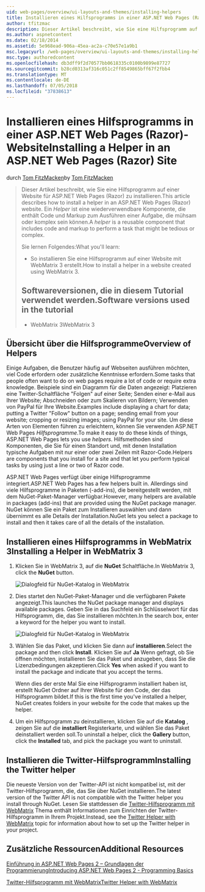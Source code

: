 ```yaml
---
uid: web-pages/overview/ui-layouts-and-themes/installing-helpers
title: Installieren eines Hilfsprogramms in einer ASP.NET Web Pages (Razor) Standort | Microsoft-Dokumentation
author: tfitzmac
description: Dieser Artikel beschreibt, wie Sie eine Hilfsprogramm auf einer Website für ASP.NET Web Pages (Razor) zu installieren. Ein Hilfsprogramm ist eine wiederverwendbare Komponente, die Code und Markup pro enthält...
ms.author: aspnetcontent
ms.date: 02/18/2014
ms.assetid: 5e968ead-906a-45ea-ac2a-c70e57e1a9b1
msc.legacyurl: /web-pages/overview/ui-layouts-and-themes/installing-helpers
msc.type: authoredcontent
ms.openlocfilehash: db3dff9f2d70577bb0618335c0100b9899e87727
ms.sourcegitcommit: b28cd0313af316c051c2ff8549865bff67f2fbb4
ms.translationtype: MT
ms.contentlocale: de-DE
ms.lasthandoff: 07/05/2018
ms.locfileid: "37838613"
---
```

<a name="installing-a-helper-in-an-aspnet-web-pages-razor-site"></a><span data-ttu-id="b5d8e-104">Installieren eines Hilfsprogramms in einer ASP.NET Web Pages (Razor)-Website</span><span class="sxs-lookup"><span data-stu-id="b5d8e-104">Installing a Helper in an ASP.NET Web Pages (Razor) Site</span></span>
====================
<span data-ttu-id="b5d8e-105">durch [Tom FitzMacken](https://github.com/tfitzmac)</span><span class="sxs-lookup"><span data-stu-id="b5d8e-105">by [Tom FitzMacken](https://github.com/tfitzmac)</span></span>

> <span data-ttu-id="b5d8e-106">Dieser Artikel beschreibt, wie Sie eine Hilfsprogramm auf einer Website für ASP.NET Web Pages (Razor) zu installieren.</span><span class="sxs-lookup"><span data-stu-id="b5d8e-106">This article describes how to install a helper in an ASP.NET Web Pages (Razor) website.</span></span> <span data-ttu-id="b5d8e-107">Ein *Helper* ist eine wiederverwendbare Komponente, die enthält Code und Markup zum Ausführen einer Aufgabe, die mühsam oder komplex sein können.</span><span class="sxs-lookup"><span data-stu-id="b5d8e-107">A *helper* is a reusable component that includes code and markup to perform a task that might be tedious or complex.</span></span>
> 
> <span data-ttu-id="b5d8e-108">Sie lernen Folgendes:</span><span class="sxs-lookup"><span data-stu-id="b5d8e-108">What you'll learn:</span></span>
> 
> - <span data-ttu-id="b5d8e-109">So installieren Sie eine Hilfsprogramm auf einer Website mit WebMatrix 3 erstellt.</span><span class="sxs-lookup"><span data-stu-id="b5d8e-109">How to install a helper in a website created using WebMatrix 3.</span></span>
>   
> 
> ## <a name="software-versions-used-in-the-tutorial"></a><span data-ttu-id="b5d8e-110">Softwareversionen, die in diesem Tutorial verwendet werden.</span><span class="sxs-lookup"><span data-stu-id="b5d8e-110">Software versions used in the tutorial</span></span>
> 
> 
> - <span data-ttu-id="b5d8e-111">WebMatrix 3</span><span class="sxs-lookup"><span data-stu-id="b5d8e-111">WebMatrix 3</span></span>


## <a name="overview-of-helpers"></a><span data-ttu-id="b5d8e-112">Übersicht über die Hilfsprogramme</span><span class="sxs-lookup"><span data-stu-id="b5d8e-112">Overview of Helpers</span></span>

<span data-ttu-id="b5d8e-113">Einige Aufgaben, die Benutzer häufig auf Webseiten ausführen möchten, viel Code erfordern oder zusätzliche Kenntnisse erfordern.</span><span class="sxs-lookup"><span data-stu-id="b5d8e-113">Some tasks that people often want to do on web pages require a lot of code or require extra knowledge.</span></span> <span data-ttu-id="b5d8e-114">Beispiele sind ein Diagramm für die Daten angezeigt: Platzieren eine Twitter-Schaltfläche "Folgen" auf einer Seite; Senden einer e-Mail aus Ihrer Website; Abschneiden oder zum Skalieren von Bildern; Verwenden von PayPal für Ihre Website.</span><span class="sxs-lookup"><span data-stu-id="b5d8e-114">Examples include displaying a chart for data; putting a Twitter "Follow" button on a page; sending email from your website; cropping or resizing images; using PayPal for your site.</span></span> <span data-ttu-id="b5d8e-115">Um diese Arten von Elementen führen zu erleichtern, können Sie verwenden ASP.NET Web Pages *Hilfsprogramme*.</span><span class="sxs-lookup"><span data-stu-id="b5d8e-115">To make it easy to do these kinds of things, ASP.NET Web Pages lets you use *helpers*.</span></span> <span data-ttu-id="b5d8e-116">Hilfsmethoden sind Komponenten, die Sie für einen Standort und, mit denen Installation typische Aufgaben mit nur einer oder zwei Zeilen mit Razor-Code.</span><span class="sxs-lookup"><span data-stu-id="b5d8e-116">Helpers are components that you install for a site and that let you perform typical tasks by using just a line or two of Razor code.</span></span>

<span data-ttu-id="b5d8e-117">ASP.NET Web Pages verfügt über einige Hilfsprogramme integriert.</span><span class="sxs-lookup"><span data-stu-id="b5d8e-117">ASP.NET Web Pages has a few helpers built in.</span></span> <span data-ttu-id="b5d8e-118">Allerdings sind viele Hilfsprogramme in Paketen (-add-ins), die bereitgestellt werden, mit dem NuGet-Paket-Manager verfügbar.</span><span class="sxs-lookup"><span data-stu-id="b5d8e-118">However, many helpers are available in packages (add-ins) that are provided using the NuGet package manager.</span></span> <span data-ttu-id="b5d8e-119">NuGet können Sie ein Paket zum Installieren auswählen und dann übernimmt es alle Details der Installation.</span><span class="sxs-lookup"><span data-stu-id="b5d8e-119">NuGet lets you select a package to install and then it takes care of all the details of the installation.</span></span>

## <a name="installing-a-helper-in-webmatrix-3"></a><span data-ttu-id="b5d8e-120">Installieren eines Hilfsprogramms in WebMatrix 3</span><span class="sxs-lookup"><span data-stu-id="b5d8e-120">Installing a Helper in WebMatrix 3</span></span>

1. <span data-ttu-id="b5d8e-121">Klicken Sie in WebMatrix 3, auf die **NuGet** Schaltfläche.</span><span class="sxs-lookup"><span data-stu-id="b5d8e-121">In WebMatrix 3, click the **NuGet** button.</span></span>

    ![Dialogfeld für NuGet-Katalog in WebMatrix](installing-helpers/_static/image1.png)
2. <span data-ttu-id="b5d8e-123">Dies startet den NuGet-Paket-Manager und die verfügbaren Pakete angezeigt.</span><span class="sxs-lookup"><span data-stu-id="b5d8e-123">This launches the NuGet package manager and displays available packages.</span></span> <span data-ttu-id="b5d8e-124">Geben Sie in das Suchfeld ein Schlüsselwort für das Hilfsprogramm, die, das Sie installieren möchten.</span><span class="sxs-lookup"><span data-stu-id="b5d8e-124">In the search box, enter a keyword for the helper you want to install.</span></span>

    ![Dialogfeld für NuGet-Katalog in WebMatrix](installing-helpers/_static/image2.png)
3. <span data-ttu-id="b5d8e-126">Wählen Sie das Paket, und klicken Sie dann auf **installieren**.</span><span class="sxs-lookup"><span data-stu-id="b5d8e-126">Select the package and then click **Install**.</span></span> <span data-ttu-id="b5d8e-127">Klicken Sie auf **Ja** Wenn gefragt, ob Sie öffnen möchten, installieren Sie das Paket und anzugeben, dass Sie die Lizenzbedingungen akzeptieren.</span><span class="sxs-lookup"><span data-stu-id="b5d8e-127">Click **Yes** when asked if you want to install the package and indicate that you accept the terms.</span></span>

     <span data-ttu-id="b5d8e-128">Wenn dies der erste Mal Sie eine Hilfsprogramm installiert haben ist, erstellt NuGet Ordner auf Ihrer Website für den Code, der das Hilfsprogramm bildet.</span><span class="sxs-lookup"><span data-stu-id="b5d8e-128">If this is the first time you've installed a helper, NuGet creates folders in your website for the code that makes up the helper.</span></span>
4. <span data-ttu-id="b5d8e-129">Um ein Hilfsprogramm zu deinstallieren, klicken Sie auf die **Katalog** , zeigen Sie auf die **installiert** Registerkarte, und wählen Sie das Paket deinstalliert werden soll.</span><span class="sxs-lookup"><span data-stu-id="b5d8e-129">To uninstall a helper, click the **Gallery** button, click the **Installed** tab, and pick the package you want to uninstall.</span></span>

## <a name="installing-the-twitter-helper"></a><span data-ttu-id="b5d8e-130">Installieren die Twitter-Hilfsprogramm</span><span class="sxs-lookup"><span data-stu-id="b5d8e-130">Installing the Twitter helper</span></span>

<span data-ttu-id="b5d8e-131">Die neueste Version von der Twitter-API ist nicht kompatibel ist, mit der Twitter-Hilfsprogramm, die, das Sie über NuGet installieren.</span><span class="sxs-lookup"><span data-stu-id="b5d8e-131">The latest version of the Twitter API is not compatible with the Twitter helper you install through NuGet.</span></span> <span data-ttu-id="b5d8e-132">Lesen Sie stattdessen die [Twitter-Hilfsprogramm mit WebMatrix](twitter-helper.md) Thema enthält Informationen zum Einrichten der Twitter-Hilfsprogramm in Ihrem Projekt.</span><span class="sxs-lookup"><span data-stu-id="b5d8e-132">Instead, see the [Twitter Helper with WebMatrix](twitter-helper.md) topic for information about how to set up the Twitter helper in your project.</span></span>

<a id="Additional_Resources"></a>
## <a name="additional-resources"></a><span data-ttu-id="b5d8e-133">Zusätzliche Ressourcen</span><span class="sxs-lookup"><span data-stu-id="b5d8e-133">Additional Resources</span></span>


[<span data-ttu-id="b5d8e-134">Einführung in ASP.NET Web Pages 2 – Grundlagen der Programmierung</span><span class="sxs-lookup"><span data-stu-id="b5d8e-134">Introducing ASP.NET Web Pages 2 - Programming Basics</span></span>](../getting-started/introducing-razor-syntax-c.md)

[<span data-ttu-id="b5d8e-135">Twitter-Hilfsprogramm mit WebMatrix</span><span class="sxs-lookup"><span data-stu-id="b5d8e-135">Twitter Helper with WebMatrix</span></span>](twitter-helper.md)
